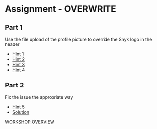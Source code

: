 # Assignment - OVERWRITE

## Part 1
Use the file upload of the profile picture to override the Snyk logo in the header

- [Hint 1](hint1.md)
- [Hint 2](hint2.md)
- [Hint 3](hint3.md)
- [Hint 4](hint4.md)



## Part 2
Fix the issue the appropriate way

- [Hint 5](hint5.md)
- [Solution](solution.md)

[WORKSHOP OVERVIEW](../WORKSHOP.md)